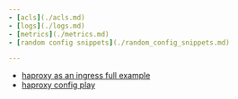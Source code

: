 ```yaml
---
- [acls](./acls.md)
- [logs](./logs.md)
- [metrics](./metrics.md)
- [random config snippets](./random_config_snippets.md)

---
```

- [haproxy as an ingress full example](./haproxy_as_an_ingress/index.md)
- [haproxy config play](./haproxy_config_play/index.md)
